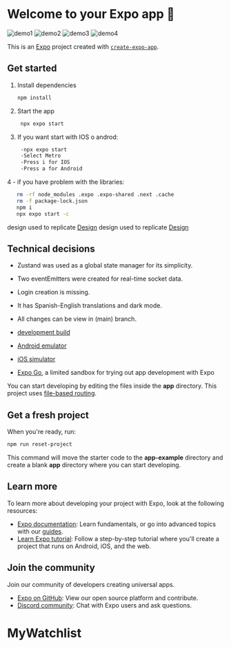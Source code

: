 # Welcome to your Expo app 👋

![demo1](https://github.com/user-attachments/assets/0b22df1c-2160-4c07-8a65-ebef73a0b3c9)
![demo2](https://github.com/user-attachments/assets/b9337075-a8e4-4903-9446-75dbf4512052)
![demo3](https://github.com/user-attachments/assets/e26305bc-dfba-4358-826f-59e2b567a039)
![demo4](https://github.com/user-attachments/assets/3558ab8f-0ec9-49b3-b3c6-94e5104017a4)

This is an [Expo](https://expo.dev) project created with [`create-expo-app`](https://www.npmjs.com/package/create-expo-app).

## Get started

1. Install dependencies

   ```bash
   npm install
   ```

2. Start the app

   ```bash
    npx expo start
   ```

3. If you want start with IOS o androd:

   ```bash
    -npx expo start
    -Select Metro
    -Press i for IOS
    -Press a for Android
   ```

4 - if you have problem with the libraries:

 ```bash
    rm -rf node_modules .expo .expo-shared .next .cache
    rm -f package-lock.json
    npm i
    npx expo start -c
   ```

design used to replicate [Design](https://www.figma.com/community/file/1380191315027391275/crypto-exchange-ui-design-kit)
design used to replicate [Design](https://www.figma.com/design/AwbKZk3zrgK513O40t8V1c/Crypto-Exchange-UI-Design-Kit--Community-?node-id=2704-418&p=f&t=ZTlIDnEOUHV4FQhJ-0)

## Technical decisions

- Zustand was used as a global state manager for its simplicity.
- Two eventEmitters were created for real-time socket data.
- Login creation is missing.
- It has Spanish-English translations and dark mode.
- All changes can be view in (main) branch.

- [development build](https://docs.expo.dev/develop/development-builds/introduction/)
- [Android emulator](https://docs.expo.dev/workflow/android-studio-emulator/)
- [iOS simulator](https://docs.expo.dev/workflow/ios-simulator/)
- [Expo Go](https://expo.dev/go), a limited sandbox for trying out app development with Expo

You can start developing by editing the files inside the **app** directory. This project uses [file-based routing](https://docs.expo.dev/router/introduction).

## Get a fresh project

When you're ready, run:

```bash
npm run reset-project
```

This command will move the starter code to the **app-example** directory and create a blank **app** directory where you can start developing.

## Learn more

To learn more about developing your project with Expo, look at the following resources:

- [Expo documentation](https://docs.expo.dev/): Learn fundamentals, or go into advanced topics with our [guides](https://docs.expo.dev/guides).
- [Learn Expo tutorial](https://docs.expo.dev/tutorial/introduction/): Follow a step-by-step tutorial where you'll create a project that runs on Android, iOS, and the web.

## Join the community

Join our community of developers creating universal apps.

- [Expo on GitHub](https://github.com/expo/expo): View our open source platform and contribute.
- [Discord community](https://chat.expo.dev): Chat with Expo users and ask questions.
# MyWatchlist

